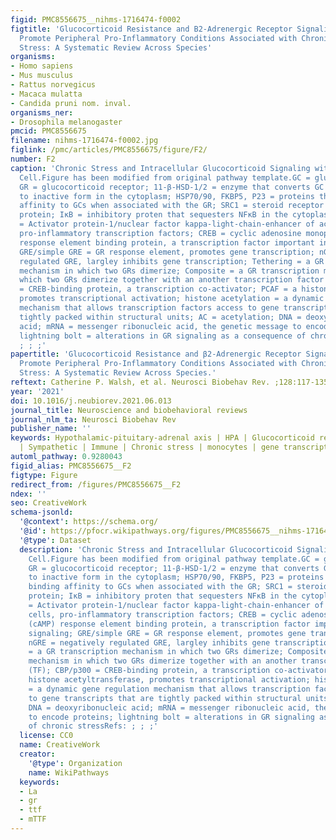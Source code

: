```yaml
---
figid: PMC8556675__nihms-1716474-f0002
figtitle: 'Glucocorticoid Resistance and B2-Adrenergic Receptor Signaling Pathways
  Promote Peripheral Pro-Inflammatory Conditions Associated with Chronic Psychological
  Stress: A Systematic Review Across Species'
organisms:
- Homo sapiens
- Mus musculus
- Rattus norvegicus
- Macaca mulatta
- Candida pruni nom. inval.
organisms_ner:
- Drosophila melanogaster
pmcid: PMC8556675
filename: nihms-1716474-f0002.jpg
figlink: /pmc/articles/PMC8556675/figure/F2/
number: F2
caption: 'Chronic Stress and Intracellular Glucocorticoid Signaling within Immune
  Cell.Figure has been modified from original pathway template.GC = glucocorticoid;
  GR = glucocorticoid receptor; 11-β-HSD-1/2 = enzyme that converts GC from an active
  to inactive form in the cytoplasm; HSP70/90, FKBP5, P23 = proteins that reduce binding
  affinity to GCs when associated with the GR; SRC1 = steroid receptor coactivator
  protein; IκB = inhibitory proten that sequesters NFκB in the cytoplasm; AP-1/NFκB
  = Activator protein-1/nuclear factor kappa-light-chain-enhancer of activated B cells,
  pro-inflammatory transcription factors; CREB = cyclic adenosine monophosphate (cAMP)
  response element binding protein, a transcription factor important in immune signaling;
  GRE/simple GRE = GR response element, promotes gene transcription; nGRE = negatively
  regulated GRE, largley inhibits gene transcription; Tethering = a GR transcription
  mechanism in which two GRs dimerize; Composite = a GR transcription mechanism in
  which two GRs dimerize together with an another transcription factor (TF); CBP/p300
  = CREB-binding protein, a transcription co-activator; PCAF = a histone acetyltransferase,
  promotes transcriptional activation; histone acetylation = a dynamic gene regulation
  mechanism that allows transcription factors access to gene transcripts that are
  tightly packed within structural units; AC = acetylation; DNA = deoxyribonucleic
  acid; mRNA = messenger ribonucleic acid, the genetic message to encode proteins;
  lightning bolt = alterations in GR signaling as a consequence of chronic stressRefs:
  ; ; ;'
papertitle: 'Glucocorticoid Resistance and β2-Adrenergic Receptor Signaling Pathways
  Promote Peripheral Pro-Inflammatory Conditions Associated with Chronic Psychological
  Stress: A Systematic Review Across Species.'
reftext: Catherine P. Walsh, et al. Neurosci Biobehav Rev. ;128:117-135.
year: '2021'
doi: 10.1016/j.neubiorev.2021.06.013
journal_title: Neuroscience and biobehavioral reviews
journal_nlm_ta: Neurosci Biobehav Rev
publisher_name: ''
keywords: Hypothalamic-pituitary-adrenal axis | HPA | Glucocorticoid receptor | Beta-adrenergic
  | Sympathetic | Immune | Chronic stress | monocytes | gene transcription
automl_pathway: 0.9280043
figid_alias: PMC8556675__F2
figtype: Figure
redirect_from: /figures/PMC8556675__F2
ndex: ''
seo: CreativeWork
schema-jsonld:
  '@context': https://schema.org/
  '@id': https://pfocr.wikipathways.org/figures/PMC8556675__nihms-1716474-f0002.html
  '@type': Dataset
  description: 'Chronic Stress and Intracellular Glucocorticoid Signaling within Immune
    Cell.Figure has been modified from original pathway template.GC = glucocorticoid;
    GR = glucocorticoid receptor; 11-β-HSD-1/2 = enzyme that converts GC from an active
    to inactive form in the cytoplasm; HSP70/90, FKBP5, P23 = proteins that reduce
    binding affinity to GCs when associated with the GR; SRC1 = steroid receptor coactivator
    protein; IκB = inhibitory proten that sequesters NFκB in the cytoplasm; AP-1/NFκB
    = Activator protein-1/nuclear factor kappa-light-chain-enhancer of activated B
    cells, pro-inflammatory transcription factors; CREB = cyclic adenosine monophosphate
    (cAMP) response element binding protein, a transcription factor important in immune
    signaling; GRE/simple GRE = GR response element, promotes gene transcription;
    nGRE = negatively regulated GRE, largley inhibits gene transcription; Tethering
    = a GR transcription mechanism in which two GRs dimerize; Composite = a GR transcription
    mechanism in which two GRs dimerize together with an another transcription factor
    (TF); CBP/p300 = CREB-binding protein, a transcription co-activator; PCAF = a
    histone acetyltransferase, promotes transcriptional activation; histone acetylation
    = a dynamic gene regulation mechanism that allows transcription factors access
    to gene transcripts that are tightly packed within structural units; AC = acetylation;
    DNA = deoxyribonucleic acid; mRNA = messenger ribonucleic acid, the genetic message
    to encode proteins; lightning bolt = alterations in GR signaling as a consequence
    of chronic stressRefs: ; ; ;'
  license: CC0
  name: CreativeWork
  creator:
    '@type': Organization
    name: WikiPathways
  keywords:
  - La
  - gr
  - ttf
  - mTTF
---
```

